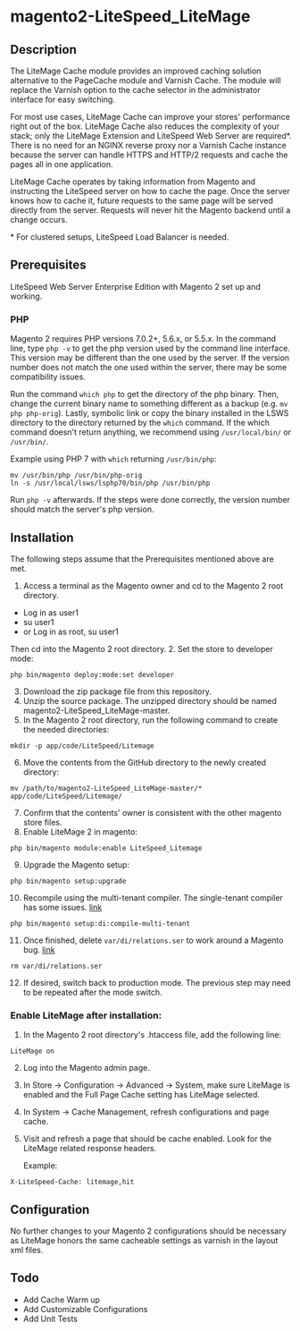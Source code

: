 # magento2-LiteSpeed_LiteMage

## Description

The LiteMage Cache module provides an improved caching solution alternative to the PageCache module and Varnish Cache. The module will replace the Varnish option to the cache selector in the administrator interface for easy switching. 

For most use cases, LiteMage Cache can improve your stores' performance right out of the box. LiteMage Cache also reduces the complexity of your stack; only the LiteMage Extension and LiteSpeed Web Server are required\*. There is no need for an NGINX reverse proxy nor a Varnish Cache instance because the server can handle HTTPS and HTTP/2 requests and cache the pages all in one application.

LiteMage Cache operates by taking information from Magento and instructing the LiteSpeed server on how to cache the page. Once the server knows how to cache it, future requests to the same page will be served directly from the server. Requests will never hit the Magento backend until a change occurs.

\* For clustered setups, LiteSpeed Load Balancer is needed.

## Prerequisites
LiteSpeed Web Server Enterprise Edition with Magento 2 set up and working.

### PHP

Magento 2 requires PHP versions 7.0.2+, 5.6.x, or 5.5.x. In the command line, type `php -v` to get the php version used by the command line interface. This version may be different than the one used by the server.
If the version number does not match the one used within the server, there may be some compatibility issues.

Run the command `which php` to get the directory of the php binary. Then, change the current binary name to something different as a backup (e.g. `mv php php-orig`). Lastly, symbolic link or copy the binary installed in the LSWS directory to the directory returned by the `which` command. If the which command doesn't return anything, we recommend using `/usr/local/bin/` or `/usr/bin/`.

Example using PHP 7 with `which` returning `/usr/bin/php`:
```
mv /usr/bin/php /usr/bin/php-orig
ln -s /usr/local/lsws/lsphp70/bin/php /usr/bin/php
```
Run `php -v` afterwards. If the steps were done correctly, the version number should match the server's php version.

## Installation

The following steps assume that the Prerequisites mentioned above are met.

1. Access a terminal as the Magento owner and cd to the Magento 2 root directory.
  * Log in as user1
  * su user1
  * or Log in as root, su user1

   Then cd into the Magento 2 root directory.
2. Set the store to developer mode:
```
php bin/magento deploy:mode:set developer
```
3. Download the zip package file from this repository.
4. Unzip the source package. The unzipped directory should be named magento2-LiteSpeed_LiteMage-master.
5. In the Magento 2 root directory, run the following command to create the needed directories:
```
mkdir -p app/code/LiteSpeed/Litemage
```
6. Move the contents from the GitHub directory to the newly created directory:
```
mv /path/to/magento2-LiteSpeed_LiteMage-master/* app/code/LiteSpeed/Litemage/
```
7. Confirm that the contents' owner is consistent with the other magento store files.
8. Enable LiteMage 2 in magento:
```
php bin/magento module:enable LiteSpeed_Litemage
```
9. Upgrade the Magento setup:
```
php bin/magento setup:upgrade
```
10. Recompile using the multi-tenant compiler. The single-tenant compiler has some issues. [link](http://devdocs.magento.com/guides/v2.0/config-guide/cli/config-cli-subcommands-compiler.html#config-cli-subcommands-single)
```
php bin/magento setup:di:compile-multi-tenant
```
11. Once finished, delete `var/di/relations.ser` to work around a Magento bug. [link](https://github.com/magento/magento2/issues/4070)
```
rm var/di/relations.ser
```
12. If desired, switch back to production mode. The previous step may need to be repeated after the mode switch.

### Enable LiteMage after installation:

1. In the Magento 2 root directory's .htaccess file, add the following line:
```
LiteMage on
```
2. Log into the Magento admin page.
3. In Store -> Configuration -> Advanced -> System, make sure LiteMage is enabled and the Full Page Cache setting has LiteMage selected.
4. In System -> Cache Management, refresh configurations and page cache.
5. Visit and refresh a page that should be cache enabled. Look for the LiteMage related response headers.

   Example:
```
X-LiteSpeed-Cache: litemage,hit
```

## Configuration

No further changes to your Magento 2 configurations should be necessary as LiteMage honors the same cacheable settings as varnish in the layout xml files.

## Todo
* Add Cache Warm up
* Add Customizable Configurations
* Add Unit Tests

